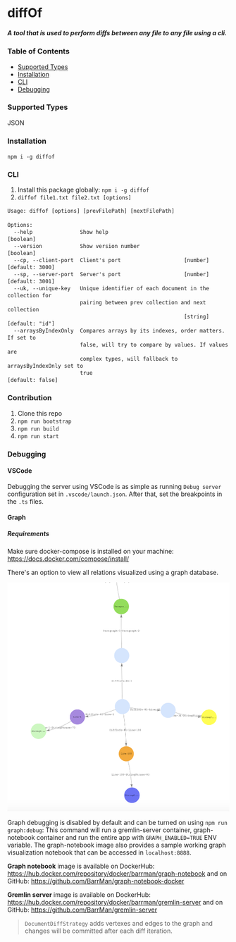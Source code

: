 # diffOf

##### A tool that is used to perform diffs between any file to any file using a cli.

### Table of Contents

- [Supported Types](#supported-types)
- [Installation](#installation)
- [CLI](#cli)
- [Debugging](#debugging)

### Supported Types

JSON

### Installation
`npm i -g diffof`

### CLI

1. Install this package globally: `npm i -g diffof`
2. `diffof file1.txt file2.txt [options]`

```
Usage: diffof [options] [prevFilePath] [nextFilePath]

Options:
  --help               Show help                                       [boolean]
  --version            Show version number                             [boolean]
  --cp, --client-port  Client's port                    [number] [default: 3000]
  --sp, --server-port  Server's port                    [number] [default: 3001]
  --uk, --unique-key   Unique identifier of each document in the collection for
                       pairing between prev collection and next collection
                                                        [string] [default: "id"]
  --arraysByIndexOnly  Compares arrays by its indexes, order matters. If set to
                       false, will try to compare by values. If values are
                       complex types, will fallback to arraysByIndexOnly set to
                       true                                     [default: false]
```

### Contribution
1. Clone this repo
2. `npm run bootstrap`
3. `npm run build`
4. `npm run start`

### Debugging
#### VSCode
Debugging the server using VSCode is as simple as running `Debug server` configuration set in `.vscode/launch.json`. After that, set the breakpoints in the `.ts` files.

#### Graph

##### Requirements
Make sure docker-compose is installed on your machine: https://docs.docker.com/compose/install/

There's an option to view all relations visualized using a graph database.

![Graph Visualization Sample](./packages/server/debug/graph.png "Graph Visualization Sample")

Graph debugging is disabled by default and can be turned on using `npm run graph:debug`: This command will run a gremlin-server container, graph-notebook container and run the entire app with `GRAPH_ENABLED=TRUE` ENV variable.
The graph-notebook image also provides a sample working graph visualization notebook that can be accessed in `localhost:8888`.

**Graph notebook** image is available on DockerHub: https://hub.docker.com/repository/docker/barrman/graph-notebook and on GitHub: https://github.com/BarrMan/graph-notebook-docker

**Gremlin server** image is available on DockerHub: https://hub.docker.com/repository/docker/barrman/gremlin-server and on GitHub: https://github.com/BarrMan/gremlin-server

> `DocumentDiffStrategy` adds vertexes and edges to the graph and changes will be committed after each diff iteration.
